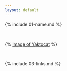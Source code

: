 ```yaml
---
layout: default
---
```


{% include 01-name.md %}

<br>

{% [Image of Yaktocat](https://octodex.github.com/images/yaktocat.png) %}

<br>

{% include 03-links.md %}

